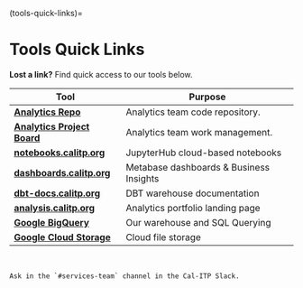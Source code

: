 (tools-quick-links)=

# Tools Quick Links

**Lost a link?** Find quick access to our tools below.

| Tool | Purpose |
| -------- | -------- |
| [**Analytics Repo**](https://github.com/cal-itp/data-analyses) | Analytics team code repository. |
| [**Analytics Project Board**](https://github.com/cal-itp/data-analyses/projects/1) | Analytics team work management. |
| [**notebooks.calitp.org**](https://notebooks.calitp.org/) | JupyterHub cloud-based notebooks |
| [**dashboards.calitp.org**](https://dashboards.calitp.org/) | Metabase dashboards & Business Insights |
| [**dbt-docs.calitp.org**](https://dbt-docs.calitp.org/) | DBT warehouse documentation |
| [**analysis.calitp.org**](https://analysis.calitp.org/) | Analytics portfolio landing page |
| [**Google BigQuery**](https://console.cloud.google.com/bigquery) | Our warehouse and SQL Querying |
| [**Google Cloud Storage**](https://console.cloud.google.com/storage/browser/calitp-analytics-data) | Cloud file storage |

&nbsp;

```{admonition} Still need access to a tool on this page?
Ask in the `#services-team` channel in the Cal-ITP Slack.
```
